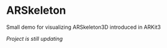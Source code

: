 # ARSkeleton
Small demo for visualizing ARSkeleton3D introduced in ARKit3 

*Project is still updating*
